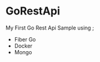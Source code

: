 # GoRestApi
My First Go Rest Api Sample
using ; 
<ul>
  <li>Fiber Go</li>
  <li>Docker</li>
  <li>Mongo</li>
<ul> 
